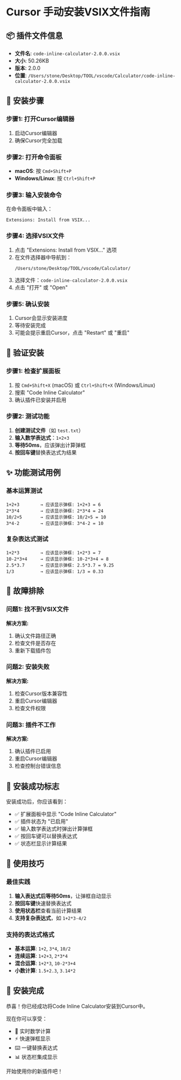 # Cursor 手动安装VSIX文件指南

## 📦 插件文件信息

- **文件名**: `code-inline-calculator-2.0.0.vsix`
- **大小**: 50.26KB
- **版本**: 2.0.0
- **位置**: `/Users/stone/Desktop/TOOL/vscode/Calculator/code-inline-calculator-2.0.0.vsix`

## 🔧 安装步骤

### 步骤1: 打开Cursor编辑器
1. 启动Cursor编辑器
2. 确保Cursor完全加载

### 步骤2: 打开命令面板
- **macOS**: 按 `Cmd+Shift+P`
- **Windows/Linux**: 按 `Ctrl+Shift+P`

### 步骤3: 输入安装命令
在命令面板中输入：
```
Extensions: Install from VSIX...
```

### 步骤4: 选择VSIX文件
1. 点击 "Extensions: Install from VSIX..." 选项
2. 在文件选择器中导航到：
   ```
   /Users/stone/Desktop/TOOL/vscode/Calculator/
   ```
3. 选择文件：`code-inline-calculator-2.0.0.vsix`
4. 点击 "打开" 或 "Open"

### 步骤5: 确认安装
1. Cursor会显示安装进度
2. 等待安装完成
3. 可能会提示重启Cursor，点击 "Restart" 或 "重启"

## 🧪 验证安装

### 步骤1: 检查扩展面板
1. 按 `Cmd+Shift+X` (macOS) 或 `Ctrl+Shift+X` (Windows/Linux)
2. 搜索 "Code Inline Calculator"
3. 确认插件已安装并启用

### 步骤2: 测试功能
1. **创建测试文件**（如 `test.txt`）
2. **输入数学表达式**：`1+2+3`
3. **等待50ms**，应该弹出计算弹框
4. **按回车键**替换表达式为结果

## ✨ 功能测试用例

### 基本运算测试
```
1+2+3        → 应该显示弹框: 1+2+3 = 6
2*3*4        → 应该显示弹框: 2*3*4 = 24
10/2+5       → 应该显示弹框: 10/2+5 = 10
3*4-2        → 应该显示弹框: 3*4-2 = 10
```

### 复杂表达式测试
```
1+2*3        → 应该显示弹框: 1+2*3 = 7
10-2*3+4     → 应该显示弹框: 10-2*3+4 = 8
2.5*3.7      → 应该显示弹框: 2.5*3.7 = 9.25
1/3          → 应该显示弹框: 1/3 = 0.33
```

## 🔧 故障排除

### 问题1: 找不到VSIX文件
**解决方案:**
1. 确认文件路径正确
2. 检查文件是否存在
3. 重新下载插件包

### 问题2: 安装失败
**解决方案:**
1. 检查Cursor版本兼容性
2. 重启Cursor编辑器
3. 检查文件权限

### 问题3: 插件不工作
**解决方案:**
1. 确认插件已启用
2. 重启Cursor编辑器
3. 检查控制台错误信息

## 📱 安装成功标志

安装成功后，你应该看到：
- ✅ 扩展面板中显示 "Code Inline Calculator"
- ✅ 插件状态为 "已启用"
- ✅ 输入数学表达式时弹出计算弹框
- ✅ 按回车键可以替换表达式
- ✅ 状态栏显示计算结果

## 🎯 使用技巧

### 最佳实践
1. **输入表达式后等待50ms**，让弹框自动显示
2. **按回车键**快速替换表达式
3. **使用状态栏**查看当前计算结果
4. **支持复杂表达式**，如 `1+2*3-4/2`

### 支持的表达式格式
- **基本运算**: `1+2`, `3*4`, `10/2`
- **连续运算**: `1+2+3`, `2*3*4`
- **混合运算**: `1+2*3`, `10-2*3+4`
- **小数计算**: `1.5+2.3`, `3.14*2`

## 🎉 安装完成

恭喜！你已经成功将Code Inline Calculator安装到Cursor中。

现在你可以享受：
- 🔢 实时数学计算
- ⚡ 快速弹框显示
- ⌨️ 一键替换表达式
- 📊 状态栏集成显示

开始使用你的新插件吧！
